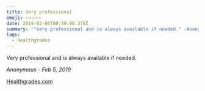 ```yaml
---
title: Very professional
emoji: ⭐⭐⭐⭐⭐
date: 2019-02-06T00:49:08.378Z
summary: '"Very professional and is always available if needed." -Anonymous'
tags:
  - Healthgrades
---
```

Very professional and is always available if needed.

*Anonymous - Feb 5, 2019*

[Healthgrades.com](https://www.healthgrades.com/physician/dr-anthony-duk-23s7g)